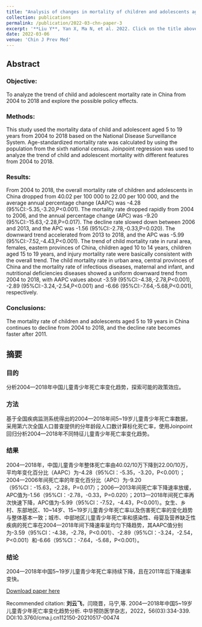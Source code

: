 ```yaml
---
title: "Analysis of changes in mortality of children and adolescents aged 5 to 19 years in China from 2004 to 2018 and policy effects (in Chinese)"
collection: publications
permalink: /publication/2022-03-chn-paper-3
excerpt: '**Liu Y**, Yan X, Ma N, et al. 2022. Click on the title above to view the abstract and download the full article.'
date: 2022-03-06
venue: 'Chin J Prev Med'
---
```


## Abstract

### Objective: 
To analyze the trend of child and adolescent mortality rate in China from 2004 to 2018 and explore the possible policy effects.

### Methods: 
This study used the mortality data of child and adolescent aged 5 to 19 years from 2004 to 2018 based on the National Disease Surveillance System. Age-standardized mortality rate was calculated by using the population from the sixth national census. Joinpoint regression was used to analyze the trend of child and adolescent mortality with different features from 2004 to 2018.

### Results: 
From 2004 to 2018, the overall mortality rate of children and adolescents in China dropped from 40.02 per 100 000 to 22.00 per 100 000, and the average annual percentage change (AAPC) was -4.28 (95%CI:-5.35,-3.20,P<0.001). The mortality rate dropped rapidly from 2004 to 2006, and the annual percentage change (APC) was -9.20 (95%CI:-15.63,-2.28,P=0.017). The decline rate slowed down between 2006 and 2013, and the APC was -1.56 (95%CI:-2.78,-0.33,P=0.020). The downward trend accelerated from 2013 to 2018, and the APC was -5.99 (95%CI:-7.52,-4.43,P<0.001). The trend of child mortality rate in rural area, females, eastern provinces of China, children aged 10 to 14 years, children aged 15 to 19 years, and injury mortality rate were basically consistent with the overall trend. The child mortality rate in urban area, central provinces of China and the mortality rate of infectious diseases, maternal and infant, and nutritional deficiencies diseases showed a uniform downward trend from 2004 to 2018, with AAPC values about -3.59 (95%CI:-4.38,-2.78,P<0.001), -2.89 (95%CI:-3.24,-2.54,P<0.001) and -6.66 (95%CI:-7.64,-5.68,P<0.001), respectively.

### Conclusions: 
The mortality rate of children and adolescents aged 5 to 19 years in China continues to decline from 2004 to 2018, and the decline rate becomes faster after 2011.

## 摘要 
### 目的 
分析2004—2018年中国儿童青少年死亡率变化趋势，探索可能的政策效应。 

### 方法 
基于全国疾病监测系统得出的2004—2018年间5~19岁儿童青少年死亡率数据，采用第六次全国人口普查提供的分年龄段人口数计算标化死亡率，使用Joinpoint回归分析2004—2018年不同特征儿童青少年死亡率变化趋势。

### 结果 
2004—2018年，中国儿童青少年整体死亡率由40.02/10万下降到22.00/10万，平均年变化百分比（AAPC）为-4.28（95%CI：-5.35，-3.20，P<0.001）；2004—2006年间死亡率的年变化百分比（APC）为-9.20（95%CI：-15.63，-2.28，P=0.017）；2006—2013年间死亡率下降速率放缓，APC值为-1.56（95%CI：-2.78，-0.33，P=0.020）；2013—2018年间死亡率再次快速下降，APC值为-5.99（95%CI：-7.52，-4.43，P<0.001）。女生、乡村、东部地区、10~14岁、15~19岁儿童青少年死亡率以及伤害死亡率的变化趋势与整体基本一致；城市、中部地区儿童青少年死亡率和感染性、母婴及营养缺乏性疾病的死亡率在2004—2018年间下降速率呈均匀下降趋势，其AAPC值分别为-3.59（95%CI：-4.38，-2.78，P<0.001）、-2.89（95%CI：-3.24，-2.54，P<0.001）和-6.66（95%CI：-7.64，-5.68，P<0.001）。
  
### 结论 
2004—2018年中国5~19岁儿童青少年死亡率持续下降，且在2011年后下降速率变快。


[Download paper here](http://MelatoninMT.github.io/files/2004—2018年中国5_19岁儿童青少年死亡率变化趋势分析.pdf)

Recommended citation: **刘云飞**，闫晓晋，马宁,等. 2004—2018年中国5~19岁儿童青少年死亡率变化趋势分析. 中华预防医学杂志，2022，56(03):334-339. DOI:10.3760/cma.j.cn112150-20210517-00474
